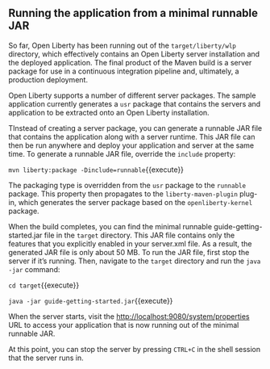 ## Running the application from a minimal runnable JAR

So far, Open Liberty has been running out of the `target/liberty/wlp` directory, which effectively contains an Open Liberty server installation and the deployed application. The final product of the Maven build is a server package for use in a continuous integration pipeline and, ultimately, a production deployment.


Open Liberty supports a number of different server packages. The sample application currently generates a `usr` package that contains the servers and application to be extracted onto an Open Liberty installation.

TInstead of creating a server package, you can generate a runnable JAR file that contains the application along with a server runtime. This JAR file can then be run anywhere and deploy your application and server at the same time. To generate a runnable JAR file, override the `include` property:

`mvn liberty:package -Dinclude=runnable`{{execute}}

The packaging type is overridden from the `usr` package to the `runnable` package. This property then propagates to the `liberty-maven-plugin` plug-in, which generates the server package based on the `openliberty-kernel` package.

When the build completes, you can find the minimal runnable guide-getting-started.jar file in the `target` directory. This JAR file contains only the features that you explicitly enabled in your server.xml file. As a result, the generated JAR file is only about 50 MB.
To run the JAR file, first stop the server if it’s running. Then, navigate to the `target` directory and run the `java -jar` command:

`cd target`{{execute}}

`java -jar guide-getting-started.jar`{{execute}}

When the server starts, visit the <a href="https://[[HOST_SUBDOMAIN]]-9080-[[KATACODA_HOST]].environments.katacoda.com/system/properties">http://localhost:9080/system/properties</a> URL to access your application that is now running out of the minimal runnable JAR.

At this point, you can stop the server by pressing `CTRL+C` in the shell session that the server runs in.
